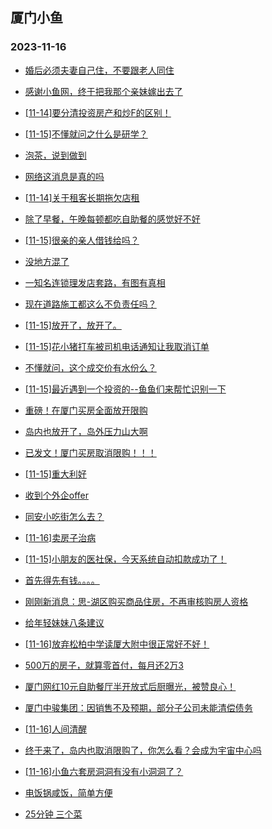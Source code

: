 ## 厦门小鱼 
### 2023-11-16

+ [婚后必须夫妻自己住，不要跟老人同住](http://bbs.xmfish.com/read-htm-tid-18105878.html)

+ [感谢小鱼网，终于把我那个亲妹嫁出去了](http://bbs.xmfish.com/read-htm-tid-18106113.html)

+ [[11-14]要分清投资房产和炒F的区别！](http://bbs.xmfish.com/read-htm-tid-18105886.html)

+ [[11-15]不懂就问之什么是研学？](http://bbs.xmfish.com/read-htm-tid-18105995.html)

+ [泡茶，说到做到](http://bbs.xmfish.com/read-htm-tid-18105884.html)

+ [网络这消息是真的吗](http://bbs.xmfish.com/read-htm-tid-18106105.html)

+ [[11-14]关于租客长期拖欠店租](http://bbs.xmfish.com/read-htm-tid-18105890.html)

+ [除了早餐，午晚每顿都吃自助餐的感觉好不好](http://bbs.xmfish.com/read-htm-tid-18106208.html)

+ [[11-15]很亲的亲人借钱给吗？](http://bbs.xmfish.com/read-htm-tid-18106219.html)

+ [没地方混了](http://bbs.xmfish.com/read-htm-tid-18106169.html)

+ [一知名连锁理发店套路，有图有真相](http://bbs.xmfish.com/read-htm-tid-18106157.html)

+ [现在道路施工都这么不负责任吗？](http://bbs.xmfish.com/read-htm-tid-18105920.html)

+ [[11-15]放开了，放开了。](http://bbs.xmfish.com/read-htm-tid-18106346.html)

+ [[11-15]花小猪打车被司机电话通知让我取消订单](http://bbs.xmfish.com/read-htm-tid-18106024.html)

+ [不懂就问，这个成交价有水份么？](http://bbs.xmfish.com/read-htm-tid-18106287.html)

+ [[11-15]最近遇到一个投资的--鱼鱼们来帮忙识别一下](http://bbs.xmfish.com/read-htm-tid-18106284.html)

+ [重磅！在厦门买房全面放开限购](http://bbs.xmfish.com/read-htm-tid-18106370.html)

+ [岛内也放开了，岛外压力山大啊](http://bbs.xmfish.com/read-htm-tid-18106382.html)

+ [已发文！厦门买房取消限购！！！](http://bbs.xmfish.com/read-htm-tid-18106378.html)

+ [[11-15]重大利好](http://bbs.xmfish.com/read-htm-tid-18106368.html)

+ [收到个外企offer](http://bbs.xmfish.com/read-htm-tid-18106345.html)

+ [同安小吃街怎么去？](http://bbs.xmfish.com/read-htm-tid-18106249.html)

+ [[11-16]卖房子治病](http://bbs.xmfish.com/read-htm-tid-18106507.html)

+ [[11-15]小朋友的医社保，今天系统自动扣款成功了！](http://bbs.xmfish.com/read-htm-tid-18106422.html)

+ [首先得先有钱。。。。](http://bbs.xmfish.com/read-htm-tid-18106410.html)

+ [刚刚新消息：思-湖区购买商品住房，不再审核购房人资格](http://bbs.xmfish.com/read-htm-tid-18106383.html)

+ [给年轻妹妹八条建议](http://bbs.xmfish.com/read-htm-tid-18106589.html)

+ [[11-16]放弃松柏中学读厦大附中很正常好不好！](http://bbs.xmfish.com/read-htm-tid-18106660.html)

+ [500万的房子，就算零首付，每月还2万3](http://bbs.xmfish.com/read-htm-tid-18106456.html)

+ [厦门网红10元自助餐厅半开放式后厨曝光，被赞良心！](http://bbs.xmfish.com/read-htm-tid-18106592.html)

+ [厦门中骏集团：因销售不及预期，部分子公司未能清偿债务](http://bbs.xmfish.com/read-htm-tid-18106486.html)

+ [[11-16]人间清醒](http://bbs.xmfish.com/read-htm-tid-18106476.html)

+ [终于来了，岛内也取消限购了，你怎么看？会成为宇宙中心吗](http://bbs.xmfish.com/read-htm-tid-18106384.html)

+ [[11-16]小鱼六套房洞洞有没有小洞洞了？](http://bbs.xmfish.com/read-htm-tid-18106723.html)

+ [电饭锅咸饭，简单方便](http://bbs.xmfish.com/read-htm-tid-18106693.html)

+ [25分钟 三个菜](http://bbs.xmfish.com/read-htm-tid-18106650.html)

